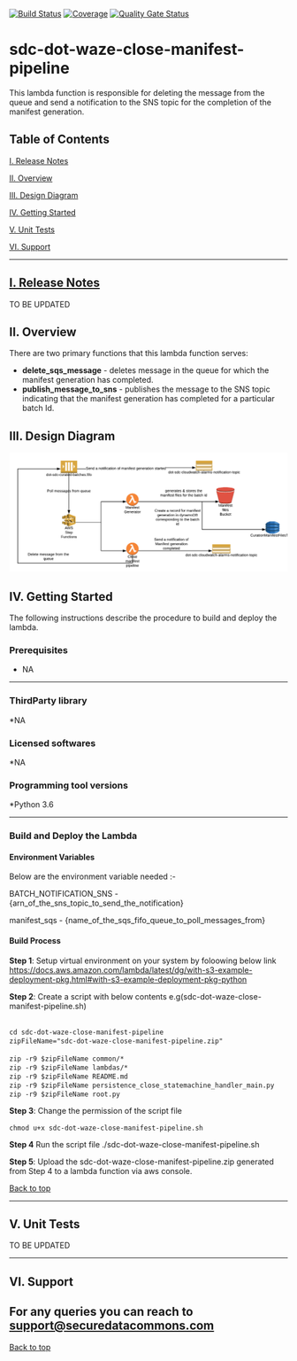 [![Build Status](https://travis-ci.org/usdot-jpo-sdc-projects/sdc-dot-waze-close-manifest-pipeline.svg?branch=develop)](https://travis-ci.org/usdot-jpo-sdc-projects/sdc-dot-waze-close-manifest-pipeliner)
[![Coverage](https://sonarcloud.io/api/project_badges/measure?project=usdot-jpo-sdc-projects_sdc-dot-waze-close-manifest-pipeline&metric=coverage)](https://sonarcloud.io/dashboard?id=usdot-jpo-sdc-projects_sdc-dot-waze-close-manifest-pipeline)
[![Quality Gate Status](https://sonarcloud.io/api/project_badges/measure?project=usdot-jpo-sdc-projects_sdc-dot-waze-close-manifest-pipeline&metric=alert_status)](https://sonarcloud.io/dashboard?id=usdot-jpo-sdc-projects_sdc-dot-waze-close-manifest-pipeline)
# sdc-dot-waze-close-manifest-pipeline
This lambda function is responsible for deleting the message from the queue and send a notification to the SNS topic for the completion of the manifest generation.

<a name="toc"/>

## Table of Contents

[I. Release Notes](#release-notes)

[II. Overview](#overview)

[III. Design Diagram](#design-diagram)

[IV. Getting Started](#getting-started)

[V. Unit Tests](#unit-tests)

[VI. Support](#support)

---

<a name="release-notes"/>


## [I. Release Notes](ReleaseNotes.md)
TO BE UPDATED

<a name="overview"/>

## II. Overview

There are two primary functions that this lambda function serves:
* **delete_sqs_message** - deletes message in the queue for which the manifest generation has completed.
* **publish_message_to_sns** - publishes the message to the SNS topic indicating that the manifest generation has completed for a particular batch Id.

<a name="design-diagram"/>

## III. Design Diagram

![sdc-dot-poll-for-batches-to-manifest](images/manifest-generation.png)

<a name="getting-started"/>

## IV. Getting Started

The following instructions describe the procedure to build and deploy the lambda.

### Prerequisites
* NA 

---
### ThirdParty library

*NA

### Licensed softwares

*NA

### Programming tool versions

*Python 3.6


---
### Build and Deploy the Lambda

#### Environment Variables
Below are the environment variable needed :- 

BATCH_NOTIFICATION_SNS - {arn_of_the_sns_topic_to_send_the_notification}

manifest_sqs  - {name_of_the_sqs_fifo_queue_to_poll_messages_from}

#### Build Process

**Step 1**: Setup virtual environment on your system by foloowing below link
https://docs.aws.amazon.com/lambda/latest/dg/with-s3-example-deployment-pkg.html#with-s3-example-deployment-pkg-python

**Step 2**: Create a script with below contents e.g(sdc-dot-waze-close-manifest-pipeline.sh)
```#!/bin/sh

cd sdc-dot-waze-close-manifest-pipeline
zipFileName="sdc-dot-waze-close-manifest-pipeline.zip"

zip -r9 $zipFileName common/*
zip -r9 $zipFileName lambdas/*
zip -r9 $zipFileName README.md
zip -r9 $zipFileName persistence_close_statemachine_handler_main.py
zip -r9 $zipFileName root.py
```

**Step 3**: Change the permission of the script file

```
chmod u+x sdc-dot-waze-close-manifest-pipeline.sh
```

**Step 4** Run the script file
./sdc-dot-waze-close-manifest-pipeline.sh

**Step 5**: Upload the sdc-dot-waze-close-manifest-pipeline.zip generated from Step 4 to a lambda function via aws console.

[Back to top](#toc)

---
<a name="unit-tests"/>

## V. Unit Tests

TO BE UPDATED

---
<a name="support"/>

## VI. Support

For any queries you can reach to support@securedatacommons.com
---
[Back to top](#toc)
